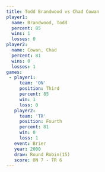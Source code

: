 ```yaml
---
title: Todd Brandwood vs Chad Cowan
player1:               
  name: Brandwood, Todd
  percent: 85          
  wins: 1              
  losses: 0            
player2:               
  name: Cowan, Chad    
  percent: 81          
  wins: 0              
  losses: 1            
games:
 - player1:         
     team: 'ON'     
     position: Third
     percent: 85    
     win: 1         
     loss: 0        
   player2:          
     team: 'TR'      
     position: Fourth
     percent: 81     
     win: 0          
     loss: 1         
   event: Brier         
   year: 2000           
   draw: Round Robin(15)
   score: ON 7 - TR 6   
---
```

